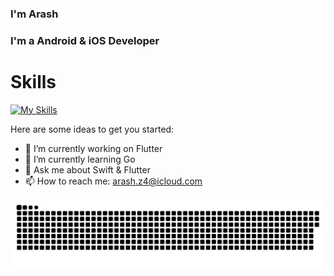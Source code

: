 <!--
**ARASHz4/ARASHz4** is a ✨ _special_ ✨ repository because its `README.md` (this file) appears on your GitHub profile.
-->

### I'm Arash

### I'm a Android & iOS Developer

# Skills

[![My Skills](https://skillicons.dev/icons?i=flutter,swift,qt,cpp,dart,kotlin,androidstudio,vscode,go,linux,git,github,wordpress,sqlite,firebase,gradle,mysql,stackoverflow)](https://github.com/ARASHz4)


Here are some ideas to get you started:

- 🔭 I’m currently working on Flutter
- 🌱 I’m currently learning Go
- 💬 Ask me about Swift & Flutter
- 📫 How to reach me: arash.z4@icloud.com

<p align="center">
  <img src="https://raw.githubusercontent.com/ARASHz4/ARASHz4/main/contributions.svg" />
</p>
